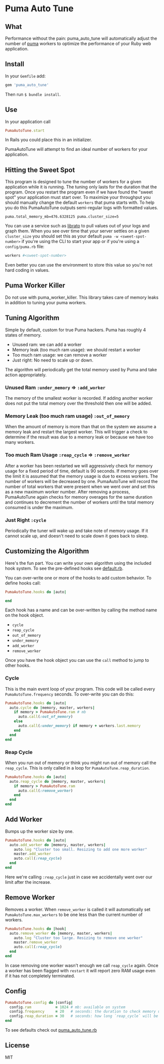 # Puma Auto Tune

## What

Performance without the pain: puma_auto_tune will automatically adjust the number of [puma](https://github.com/puma/puma) workers to optimize the performance of your Ruby web application.

## Install

In your `Gemfile` add:

```ruby
gem 'puma_auto_tune'
```

Then run `$ bundle install`.

## Use

In your application call

```ruby
PumaAutoTune.start
```

In Rails you could place this in an initializer.

PumaAutoTune will attempt to find an ideal number of workers for your application.

## Hitting the Sweet Spot

This program is designed to tune the number of workers for a given application while it is running. The tuning only lasts for the duration that the program. Once you restart the program even if we have found the "sweet spot" your application must start over. To maximize your throughput you should manually change the default `workers` that puma starts with. To help you do this PumaAutoTune outputs semi-regular logs with formatted values.

```
puma.total_memory_mb=476.6328125 puma.cluster_size=5
```

You can use a service such as [librato](https://metrics.librato.com/) to pull values out of your logs and graph them. When you see over time that your server settles on a given `cluster_size` you should set this as your default `puma -w <sweet-spot-number>` if you're using the CLI to start your app or if you're using a `config/puma.rb` file:

```ruby
workers #<sweet-spot-number>
```

Even better you can use the environment to store this value so you're not hard coding in values.

## Puma Worker Killer

Do not use with puma_worker_killer. This library takes care of memory leaks in addition to tuning your puma workers.


## Tuning Algorithm

Simple by default, custom for true Puma hackers. Puma has roughly 4 states of memory.

- Unused ram: we can add a worker
- Memory leak (too much ram usage): we should restart a worker
- Too much ram usage: we can remove a worker
- Just right: No need to scale up or down.

The algorithm will periodically get the total memory used by Puma and take action appropriately.

### Unused Ram `:under_memory` => `:add_worker`

The memory of the smallest worker is recorded. If adding another worker does not put the total memory over the threshold then one will be added.


### Memory Leak (too much ram usage) `:out_of_memory`

When the amount of memory is more than that on the system we assume a memory leak and restart the largest worker. This will trigger a check to determine if the result was due to a memory leak or because we have too many workers.

### Too much Ram Usage `:reap_cycle` => `:remove_worker`

After a worker has been restarted we will aggressively check for memory usage for a fixed period of time, default is 90 seconds. If memory goes over the limit it is assumed that the memory usage is due to excess workers. The number of workers will be decreased by one. PumaAutoTune will record the number of total workers that were present when we went over and set this as a new maximum worker number. After removing a process, PumaAutoTune again checks for memory overages for the same duration and continues to decrement the number of workers until the total memory consumed is under the maximum.

### Just Right `:cycle`

Periodically the tuner will wake up and take note of memory usage. If it cannot scale up, and doesn't need to scale down it goes back to sleep.

## Customizing the Algorithm

Here's the fun part. You can write your own algorithm using the included hook system. To see the pre-defined hooks see [default.rb](lib/puma_auto_tune/default.rb).

You can over-write one or more of the hooks to add custom behavior. To define hooks call:

```ruby
PumaAutoTune.hooks do |auto|

end
```

Each hook has a name and can be over-written by calling the method name on the hook object.

- `cycle`
- `reap_cycle`
- `out_of_memory`
- `under_memory`
- `add_worker`
- `remove_worker`


Once you have the hook object you can use the `call` method to jump to other hooks.

### Cycle

This is the main event loop of your program. This code will be called every `PumaAutoTune.frequency` seconds. To over-write you can do this:


```ruby
PumaAutoTune.hooks do |auto|
  auto.cycle do |memory, master, workers|
    if memory > PumaAutoTune.ram # mb
      auto.call(:out_of_memory)
    else
      auto.call(:under_memory) if memory + workers.last.memory
    end
  end
end
```

### Reap Cycle

When you run out of memory or think you might run out of memory call the `reap_cycle`. This is only called in a loop for `PumaAutoTune.reap_duration`.

```ruby
PumaAutoTune.hooks do |auto|
  auto.reap_cycle do |memory, master, workers|
    if memory > PumaAutoTune.ram
      auto.call(:remove_worker)
    end
  end
end
```

## Add Worker

Bumps up the worker size by one.

```ruby
PumaAutoTune.hooks do |auto|
  auto.add_worker do |memory, master, workers|
    auto.log "Cluster too small. Resizing to add one more worker"
    master.add_worker
    auto.call(:reap_cycle)
  end
end
```

Here we're calling `:reap_cycle` just in case we accidentally went over our limit after the increase.

## Remove Worker

Removes a worker. When `remove_worker` is called it will automatically set `PumaAutoTune.max_workers` to be one less than the current number of workers.

```ruby
PumaAutoTune.hooks do |hook|
  auto.remove_worker do |memory, master, workers|
    auto.log "Cluster too large. Resizing to remove one worker"
    master.remove_worker
    auto.call(:reap_cycle)
  end
end
```

In case removing one worker wasn't enough we call `reap_cycle` again. Once a worker has been flagged with `restart` it will report zero RAM usage even if it has not completely terminated.


## Config

```ruby
PumaAutoTune.config do |config|
  config.ram           = 1024 # mb: available on system
  config.frequency     = 20   # seconds: the duration to check memory usage
  config.reap_duration = 30   # seconds: how long `reap_cycle` will be run for
end
```

To see defaults check out [puma_auto_tune.rb](lib/puma_auto_tune/puma_auto_tune.rb)

## License

MIT
